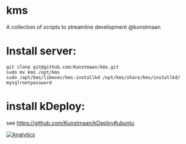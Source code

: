kms
===

A collection of scripts to streamline development @kunstmaan

Install server:
===============
```
git clone git@github.com:Kunstmaan/kms.git
sudo mv kms /opt/kms
sudo /opt/kms/libexec/kms-installkd /opt/kms/share/kms/installkd/ mysqlrootpassword
```
install kDeploy:
================
see https://github.com/Kunstmaan/kDeploy#ubuntu

[![Analytics](https://ga-beacon.appspot.com/UA-3160735-7/Kunstmaan/kms)](https://github.com/igrigorik/ga-beacon)
